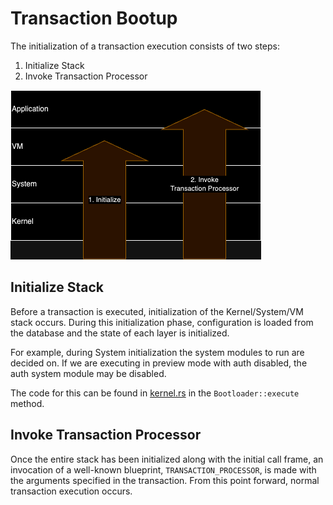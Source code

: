 # Transaction Bootup

The initialization of a transaction execution consists of two steps:
1. Initialize Stack
2. Invoke Transaction Processor

![](bootup.drawio.png)

## Initialize Stack

Before a transaction is executed, initialization of the Kernel/System/VM stack occurs. During this
initialization phase, configuration is loaded from the database and the state of each layer is
initialized.

For example, during System initialization the system modules to run are decided on.
If we are executing in preview mode with auth disabled, the auth system module may be disabled.

The code for this can be found in [kernel.rs](../../src/kernel/kernel.rs) in the `Bootloader::execute`
method.

## Invoke Transaction Processor

Once the entire stack has been initialized along with the initial call frame, an invocation of a 
well-known blueprint, `TRANSACTION_PROCESSOR`, is made with the arguments specified in the transaction.
From this point forward, normal transaction execution occurs.
